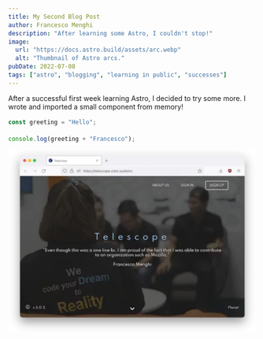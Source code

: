 ```yaml
---
title: My Second Blog Post
author: Francesco Menghi
description: "After learning some Astro, I couldn't stop!"
image:
  url: "https://docs.astro.build/assets/arc.webp"
  alt: "Thumbnail of Astro arcs."
pubDate: 2022-07-08
tags: ["astro", "blogging", "learning in public", "successes"]
---
```


After a successful first week learning Astro, I decided to try some more. I wrote and imported a small component from memory!

```js
const greeting = "Hello";

console.log(greeting + "Francesco");
```

![telescope app screenshot](../../assets/telescope-thumbnail.png)
